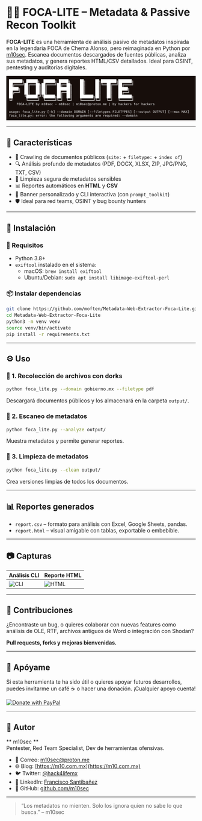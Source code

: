 # 🕵️‍♂️ FOCA-LITE – Metadata & Passive Recon Toolkit

**FOCA-LITE** es una herramienta de análisis pasivo de metadatos inspirada en la legendaria FOCA de Chema Alonso, pero reimaginada en Python por [m10sec](mailto:m10sec@proton.me). Escanea documentos descargados de fuentes públicas, analiza sus metadatos, y genera reportes HTML/CSV detallados. Ideal para OSINT, pentesting y auditorías digitales.

![Banner](docs/banner-focalite.png)

---

## 🚀 Características

- 🧠 Crawling de documentos públicos (`site:` + `filetype:` + `index of`)
- 🔍 Análisis profundo de metadatos (PDF, DOCX, XLSX, ZIP, JPG/PNG, TXT, CSV)
- 🧽 Limpieza segura de metadatos sensibles
- 📊 Reportes automáticos en **HTML** y **CSV**
- 🎨 Banner personalizado y CLI interactiva (con `prompt_toolkit`)
- 🛡️ Ideal para red teams, OSINT y bug bounty hunters

---

## 🧰 Instalación

### 🔧 Requisitos

- Python 3.8+
- `exiftool` instalado en el sistema:
  - macOS: `brew install exiftool`
  - Ubuntu/Debian: `sudo apt install libimage-exiftool-perl`

### 📦 Instalar dependencias

```bash
git clone https://github.com/moften/Metadata-Web-Extractor-Foca-Lite.git
cd Metadata-Web-Extractor-Foca-Lite
python3 -m venv venv
source venv/bin/activate
pip install -r requirements.txt
```

---

## ⚙️ Uso

### 📁 1. Recolección de archivos con dorks

```bash
python foca_lite.py --domain gobierno.mx --filetype pdf
```

Descargará documentos públicos y los almacenará en la carpeta `output/`.

### 🔬 2. Escaneo de metadatos

```bash
python foca_lite.py --analyze output/
```

Muestra metadatos y permite generar reportes.

### 🧽 3. Limpieza de metadatos

```bash
python foca_lite.py --clean output/
```

Crea versiones limpias de todos los documentos.

---

## 📊 Reportes generados

- `report.csv` – formato para análisis con Excel, Google Sheets, pandas.
- `report.html` – visual amigable con tablas, exportable o embebible.

---

## 📷 Capturas

| Análisis CLI | Reporte HTML |
|--------------|--------------|
| ![CLI](docs/demo-cli.png) | ![HTML](docs/demo-report.png) |

---

## 🤝 Contribuciones

¿Encontraste un bug, o quieres colaborar con nuevas features como análisis de OLE, RTF, archivos antiguos de Word o integración con Shodan?

**Pull requests, forks y mejoras bienvenidas.**

---

## 🙌 Apóyame

Si esta herramienta te ha sido útil o quieres apoyar futuros desarrollos, puedes invitarme un café ☕ o hacer una donación. ¡Cualquier apoyo cuenta!

[![Donate with PayPal](https://img.shields.io/badge/PayPal-Donate-blue.svg)](https://www.paypal.com/paypalme/moften)

---

## 👾 Autor

** m10sec **  
Pentester, Red Team Specialist, Dev de herramientas ofensivas.

- 💌 Correo: [m10sec@proton.me](mailto:m10sec@proton.me)
- 🌐 Blog: [https://m10.com.mx](https://m10.com.mx)
- 🐦 Twitter: [@hack4lifemx](https://twitter.com/hack4lifemx)
- 💼 LinkedIn: [Francisco Santibañez](https://www.linkedin.com/in/franciscosantibanez)
- 🐙 GitHub: [github.com/m10sec](https://github.com/moften)

---

> “Los metadatos no mienten. Solo los ignora quien no sabe lo que busca.” – m10sec